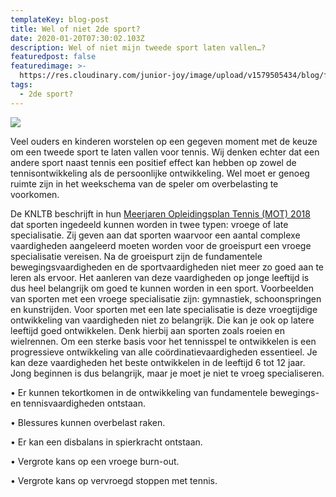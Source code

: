```yaml
---
templateKey: blog-post
title: Wel of niet 2de sport?
date: 2020-01-20T07:30:02.103Z
description: Wel of niet mijn tweede sport laten vallen…?
featuredpost: false
featuredimage: >-
  https://res.cloudinary.com/junior-joy/image/upload/v1579505434/blog/foto_2de_sport_r00vcq.jpg
tags:
  - 2de sport?
---
```

![](https://res.cloudinary.com/junior-joy/image/upload/t_media_lib_thumb/v1579505434/blog/foto_2de_sport_r00vcq.jpg)

Veel ouders en kinderen worstelen op een gegeven moment met de keuze om een tweede sport te laten vallen voor tennis. Wij denken echter dat een andere sport naast tennis een positief effect kan hebben op zowel de tennisontwikkeling als de persoonlijke ontwikkeling. Wel moet er genoeg ruimte zijn in het weekschema van de speler om overbelasting te voorkomen.

De KNLTB beschrijft in hun [Meerjaren Opleidingsplan Tennis (MOT) 2018](https://www.knltb.nl/siteassets/1.-knltb.nl/downloads/tennissers/jeugdtennis/jeugdopleiding/knltb-mot-magazine.pdf) dat sporten ingedeeld kunnen worden in twee typen: vroege of late specialisatie. Zij geven aan dat sporten waarvoor een aantal complexe vaardigheden aangeleerd moeten worden voor de groeispurt een vroege specialisatie vereisen. Na de groeispurt zijn de fundamentele bewegingsvaardigheden en de sportvaardigheden niet meer zo goed aan te leren als ervoor. Het aanleren van deze vaardigheden op jonge leeftijd is dus heel belangrijk om goed te kunnen worden in een sport. Voorbeelden van sporten met een vroege specialisatie zijn: gymnastiek, schoonspringen en kunstrijden. Voor sporten met een late specialisatie is deze vroegtijdige ontwikkeling van vaardigheden niet zo belangrijk. Die kan je ook op latere leeftijd goed ontwikkelen. Denk hierbij aan sporten zoals roeien en wielrennen. Om een sterke basis voor het tennisspel te ontwikkelen is een progressieve ontwikkeling van alle coördinatievaardigheden essentieel. Je kan deze vaardigheden het beste ontwikkelen in de leeftijd 6 tot 12 jaar. Jong beginnen is dus belangrijk, maar je moet je niet te vroeg specialiseren.

•	Er kunnen tekortkomen in de ontwikkeling van fundamentele bewegings- en      tennisvaardigheden ontstaan.

•	Blessures kunnen overbelast raken.

•	Er kan een disbalans in spierkracht ontstaan.

•	Vergrote kans op een vroege burn-out.

•	Vergrote kans op vervroegd stoppen met tennis.
